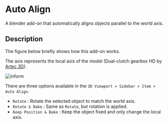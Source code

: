 # Auto Align

A blender add-on that automatically aligns objects parallel to the world axis.


## Description

The figure below briefly shows how this add-on works. 

The axis represents the local axis of the model (Dual-clutch gearbox HD by [Artec 3D](https://www.artec3d.com/3d-models/dual-clutch-gearbox-hd)).

![inform](https://user-images.githubusercontent.com/49553394/167296309-6ee7b458-dd90-46a1-b57d-1fd521bc70f5.png)

There are three options available in the `3D Viewport > Sidebar > Item > Auto Align`.

* `Rotate` : Rotate the selected object to match the world axis.
* `Rotate & Bake` : Same as `Rotate`, but rotation is applied.
* `Keep Position & Bake` : Keep the object fixed and only change the local axis.

